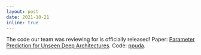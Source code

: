 ```yaml
---
layout: post
date: 2021-10-21
inline: true
---
```


The code our team was reviewing for is officially released! Paper: [Parameter Prediction for Unseen Deep Architectures](https://bknyaz.github.io/papers/ppuda_neurips2021.pdf). Code: [ppuda](https://github.com/facebookresearch/ppuda).
